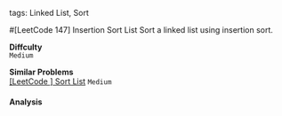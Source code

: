 tags: Linked List, Sort

#[LeetCode 147]  Insertion Sort List
Sort a linked list using insertion sort.

**Diffculty**  
`Medium`

**Similar Problems**  
[[LeetCode ] Sort List]() `Medium`


#### Analysis


